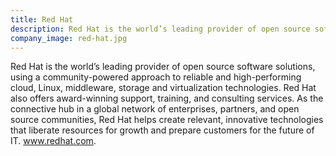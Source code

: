 ```yaml
---
title: Red Hat
description: Red Hat is the world’s leading provider of open source software solutions, using a community-powered approach to reliable and high-performing cloud, Linux, middleware, storage and virtualization technologies.
company_image: red-hat.jpg
---
```

Red Hat is the world’s leading provider of open source software solutions, using a community-powered approach to reliable and high-performing cloud, Linux, middleware, storage and virtualization technologies. Red Hat also offers award-winning support, training, and consulting services. As the connective hub in a global network of enterprises, partners, and open source communities, Red Hat helps create relevant, innovative technologies that liberate resources for growth and prepare customers for the future of IT. www.redhat.com.
